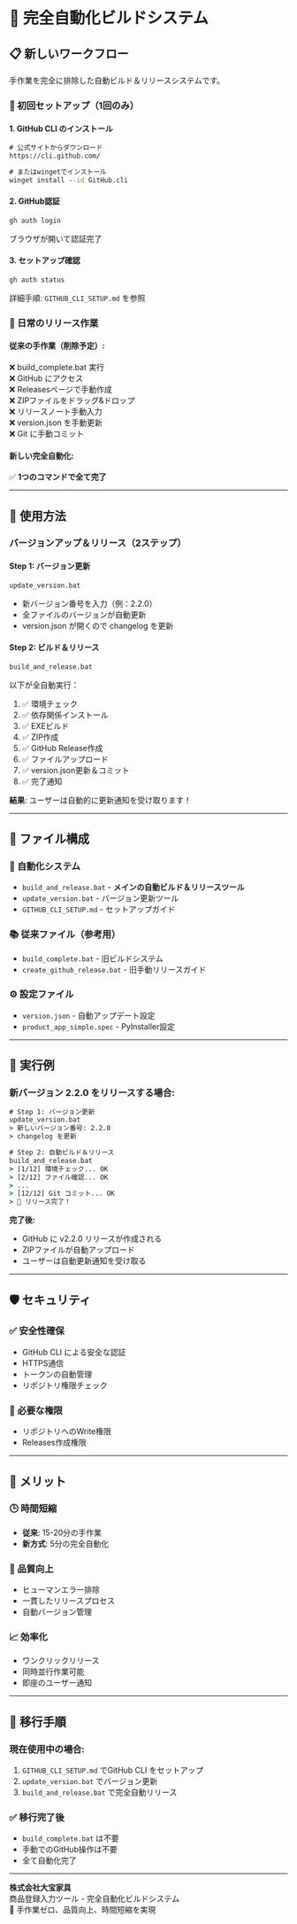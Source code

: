 # 🚀 完全自動化ビルドシステム

## 📋 新しいワークフロー

手作業を完全に排除した自動ビルド＆リリースシステムです。

### 🔧 初回セットアップ（1回のみ）

#### 1. GitHub CLI のインストール
```cmd
# 公式サイトからダウンロード
https://cli.github.com/

# またはwingetでインストール
winget install --id GitHub.cli
```

#### 2. GitHub認証
```cmd
gh auth login
```
ブラウザが開いて認証完了

#### 3. セットアップ確認
```cmd
gh auth status
```

詳細手順: `GITHUB_CLI_SETUP.md` を参照

### 🎯 日常のリリース作業

#### 従来の手作業（削除予定）:
❌ build_complete.bat 実行  
❌ GitHub にアクセス  
❌ Releasesページで手動作成  
❌ ZIPファイルをドラッグ&ドロップ  
❌ リリースノート手動入力  
❌ version.json を手動更新  
❌ Git に手動コミット  

#### 新しい完全自動化:
✅ **1つのコマンドで全て完了**

---

## 🚀 使用方法

### バージョンアップ＆リリース（2ステップ）

#### Step 1: バージョン更新
```cmd
update_version.bat
```
- 新バージョン番号を入力（例：2.2.0）
- 全ファイルのバージョンが自動更新
- version.json が開くので changelog を更新

#### Step 2: ビルド＆リリース
```cmd
build_and_release.bat
```
以下が全自動実行：
1. ✅ 環境チェック
2. ✅ 依存関係インストール  
3. ✅ EXEビルド
4. ✅ ZIP作成
5. ✅ GitHub Release作成
6. ✅ ファイルアップロード
7. ✅ version.json更新＆コミット
8. ✅ 完了通知

**結果**: ユーザーは自動的に更新通知を受け取ります！

---

## 📁 ファイル構成

### 🔄 自動化システム
- `build_and_release.bat` - **メインの自動ビルド＆リリースツール**
- `update_version.bat` - バージョン更新ツール
- `GITHUB_CLI_SETUP.md` - セットアップガイド

### 📚 従来ファイル（参考用）
- `build_complete.bat` - 旧ビルドシステム
- `create_github_release.bat` - 旧手動リリースガイド

### ⚙️ 設定ファイル
- `version.json` - 自動アップデート設定
- `product_app_simple.spec` - PyInstaller設定

---

## 🎯 実行例

### 新バージョン 2.2.0 をリリースする場合:

```cmd
# Step 1: バージョン更新
update_version.bat
> 新しいバージョン番号: 2.2.0
> changelog を更新

# Step 2: 自動ビルド＆リリース  
build_and_release.bat
> [1/12] 環境チェック... OK
> [2/12] ファイル確認... OK
> ...
> [12/12] Git コミット... OK
> 🎉 リリース完了！
```

**完了後:**
- GitHub に v2.2.0 リリースが作成される
- ZIPファイルが自動アップロード
- ユーザーは自動更新通知を受け取る

---

## 🛡️ セキュリティ

### ✅ 安全性確保
- GitHub CLI による安全な認証
- HTTPS通信
- トークンの自動管理
- リポジトリ権限チェック

### 🔐 必要な権限
- リポジトリへのWrite権限
- Releases作成権限

---

## 🎊 メリット

### 🕒 時間短縮
- **従来**: 15-20分の手作業
- **新方式**: 5分の完全自動化

### 🎯 品質向上
- ヒューマンエラー排除
- 一貫したリリースプロセス
- 自動バージョン管理

### 📈 効率化
- ワンクリックリリース
- 同時並行作業可能
- 即座のユーザー通知

---

## 🔄 移行手順

### 現在使用中の場合:
1. `GITHUB_CLI_SETUP.md` でGitHub CLI をセットアップ
2. `update_version.bat` でバージョン更新
3. `build_and_release.bat` で完全自動リリース

### ✅ 移行完了後
- `build_complete.bat` は不要
- 手動でのGitHub操作は不要
- 全て自動化完了

---

**株式会社大宝家具**  
商品登録入力ツール - 完全自動化ビルドシステム  
🚀 手作業ゼロ、品質向上、時間短縮を実現